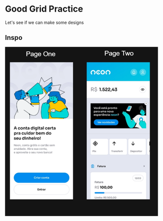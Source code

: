 <h1>Good Grid Practice</h1>
<p>Let's see if we can make some designs</p>
<h2>Inspo</h2>
<img src="images/grid_zero.png" alt="The inspo for my design">